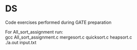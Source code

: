 # DS
Code exercises performed during GATE preparation

For All_sort_assignment run:<br />
gcc All_sort_assignment.c mergesort.c quicksort.c heapsort.c<br />
./a.out input.txt
